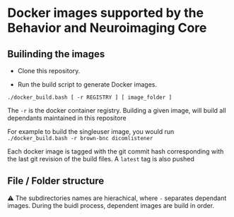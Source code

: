 # Docker images supported by the Behavior and Neuroimaging Core

## Builinding the images

* Clone this repository.


* Run the build script to generate Docker images.
```
./docker_build.bash [ -r REGISTRY ] [ image_folder ]
```

The `-r` is the docker container registry. Building a given image, will build all dependants maintained in this repositore

For example to build the singleuser image, you would run 
`./docker_build.bash -r brown-bnc dicomlistener`

Each docker image is tagged with the git commit hash corresponding with the last git revision of the build files. A `latest` tag is also pushed 


## File / Folder structure

:warning: The subdirectories names are hierachical, where `-` separates dependant images. During the buidl process, dependent images are build in order. 
